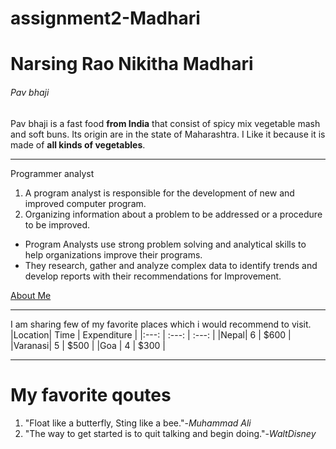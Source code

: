 # assignment2-Madhari
# Narsing Rao Nikitha Madhari
###### Pav bhaji
Pav bhaji is a fast food **from India** that consist of spicy mix vegetable mash and soft buns. Its origin are in the state of Maharashtra. I Like it because it is made of  **all kinds of vegetables**.

---
Programmer analyst
1. A program analyst is responsible for the development of new and improved computer program.
2. Organizing information about a problem to be addressed or a procedure to be improved.

- Program Analysts use strong problem solving and analytical skills to help organizations improve their programs.
- They research, gather and analyze complex data to identify trends and develop reports with their recommendations for Improvement.

[About Me](AboutMe.md)

---

I am sharing few of my favorite places which i would recommend to visit.
|Location| Time | Expenditure |
|:---: | :---: | :---: |
|Nepal| 6 | $600 |
|Varanasi| 5 | $500 |
|Goa | 4 | $300 |

---
# My favorite qoutes

1. "Float like a butterfly, Sting like a bee."-*Muhammad Ali*
2. "The way to get started is to quit talking and begin doing."-*WaltDisney*





